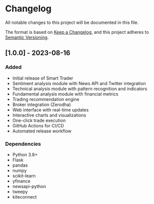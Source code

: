 # Changelog

All notable changes to this project will be documented in this file.

The format is based on [Keep a Changelog](https://keepachangelog.com/en/1.0.0/),
and this project adheres to [Semantic Versioning](https://semver.org/spec/v2.0.0.html).

## [1.0.0] - 2023-08-16

### Added
- Initial release of Smart Trader
- Sentiment analysis module with News API and Twitter integration
- Technical analysis module with pattern recognition and indicators
- Fundamental analysis module with financial metrics
- Trading recommendation engine
- Broker integration (Zerodha)
- Web interface with real-time updates
- Interactive charts and visualizations
- One-click trade execution
- GitHub Actions for CI/CD
- Automated release workflow

### Dependencies
- Python 3.8+
- Flask
- pandas
- numpy
- scikit-learn
- yfinance
- newsapi-python
- tweepy
- kiteconnect
